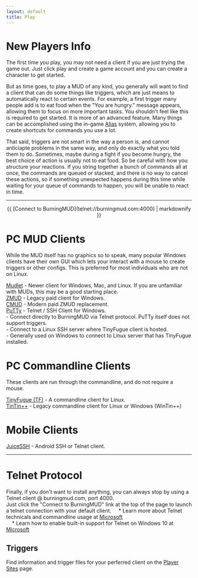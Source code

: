 ```yaml
---
layout: default
title: Play
---
```

# New Players Info
The first time you play, you may not need a client if you are just trying the game out. Just click play and create a game account and you can create a character to get started.

But as time goes, to play a MUD of any kind, you generally will want to find a client that can do some things like triggers, which are just means to automatically react to certain events. For example, a first trigger many people add is to eat food when the "You are hungry." message appears, allowing them to focus on more important tasks. You shouldn't feel like this is required to get started. It is more of an advanced feature. Many things can be accomplished using the in-game [Alias](help.markdown) system, allowing you to create shortcuts for commands you use a lot.

That said, triggers are not smart in the way a person is, and cannot anticiapte problems in the same way, and only do exactly what you told them to do. Sometimes, maybe during a fight if you become hungry, the best choice of action is usually not to eat food. So be careful with how you structure your reactions. If you string together a bunch of commands all at once, the commands are queued or stacked, and there is no way to cancel these actions, so if something unexpected happens during this time while waiting for your queue of commands to happen, you will be unable to react in time.
* * *

<div style="text-align: center">
{{ [Connect to BurningMUD](telnet://burningmud.com:4000) | markdownify }}
</div>

# PC MUD Clients
While the MUD itself has no graphics so to speak, many popular Windows clients have their own GUI which lets your interact with a mouse to create triggers or other configs. This is preferred for most individuals who are not on Linux.

[Mudlet](https://www.mudlet.org/) - Newer client for Windows, Mac, and Linux. If you are unfamiliar with MUDs, this may be a good starting place.<br>
[ZMUD](https://www.zuggsoft.com/) - Legacy paid client for Windows.<br>
[CMUD](https://www.zuggsoft.com/) - Modern paid ZMUD replacement.<br>
[PuTTy](https://putty.org/) - Telnet / SSH Client for Windows.<br>
    - Connect directly to BurningMUD via Telnet protocol. PuTTy itself does not support triggers.<br>
    - Connect to a Linux SSH server where TinyFugue client is hosted.<br>
    - Generally used on Windows to connect to Linux server that has TinyFugue installed.

# PC Commandline Clients
These clients are run through the commandline, and do not require a mouse.

[TinyFugue (TF)](https://tinyfugue.sourceforge.net/) - A commandline client for Linux.<br>
[TinTin++](https://tintin.mudhalla.net/) - Legacy commandline client for Linux or Windows (WinTin++)<br>

# Mobile Clients
[JuiceSSH](https://juicessh.com/) - Android SSH or Telnet client.

* * *

# Telnet Protocol
Finally, if you don't want to install anything, you can always stop by using a Telnet client @ burningmud.com, port 4000.<br>
Just click the "Connect to BurningMUD" link at the top of the page to launch a telnet connection with your default client.
&nbsp;&nbsp;&nbsp;&nbsp;* Learn more about Telnet technicals and commandline usage at [Microsoft](https://learn.microsoft.com/en-us/windows-server/administration/windows-commands/telnet)<br>
&nbsp;&nbsp;&nbsp;&nbsp;* Learn how to enable built-in support for Telnet on Windows 10 at [Microsoft](https://social.technet.microsoft.com/wiki/contents/articles/38433.windows-10-enabling-telnet-client.aspx)


## Triggers
Find information and trigger files for your perferred client on the [Player Sites](/player_sites.markdown) page.